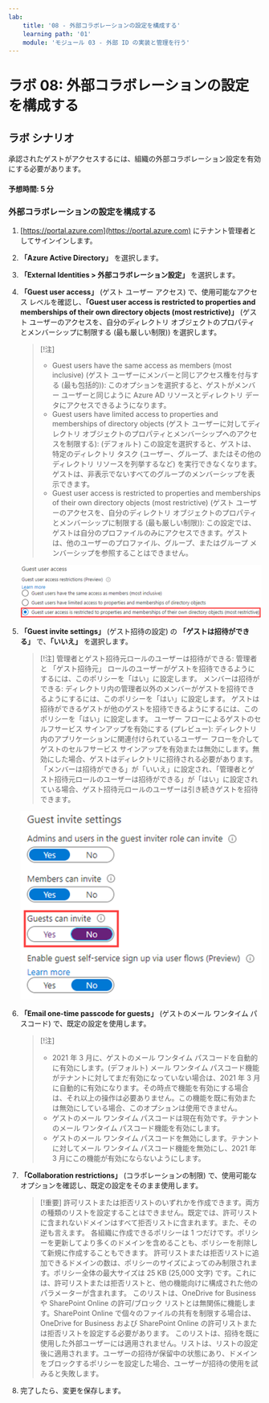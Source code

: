 ```yaml
---
lab:
    title: '08 - 外部コラボレーションの設定を構成する'
    learning path: '01'
    module: 'モジュール 03 - 外部 ID の実装と管理を行う'
---
```


# ラボ 08: 外部コラボレーションの設定を構成する

## ラボ シナリオ

承認されたゲストがアクセスするには、組織の外部コラボレーション設定を有効にする必要があります。

#### 予想時間: 5 分

### 外部コラボレーションの設定を構成する

1. [https://portal.azure.com](https://portal.azure.com) にテナント管理者としてサインインします。

1. **「Azure Active Directory」** を選択します。

1. **「External Identities > 外部コラボレーション設定」** を選択します。

1. **「Guest user access」** (ゲスト ユーザー アクセス) で、使用可能なアクセス レベルを確認し、**「Guest user access is restricted to properties and memberships of their own directory objects (most restrictive)」** (ゲスト ユーザーのアクセスを、自分のディレクトリ オブジェクトのプロパティとメンバーシップに制限する (最も厳しい制限)) を選択します。

    > [!注]
    >
    >- Guest users have the same access as members (most inclusive) (ゲスト ユーザーにメンバーと同じアクセス権を付与する (最も包括的)): このオプションを選択すると、ゲストがメンバー ユーザーと同じように Azure AD リソースとディレクトリ データにアクセスできるようになります。
    >- Guest users have limited access to properties and memberships of directory objects (ゲスト ユーザーに対してディレクトリ オブジェクトのプロパティとメンバーシップへのアクセスを制限する): (デフォルト) この設定を選択すると、ゲストは、特定のディレクトリ タスク (ユーザー、グループ、またはその他のディレクトリ リソースを列挙するなど) を実行できなくなります。ゲストは、非表示でないすべてのグループのメンバーシップを表示できます。
    >- Guest user access is restricted to properties and memberships of their own directory objects (most restrictive) (ゲスト ユーザーのアクセスを、自分のディレクトリ オブジェクトのプロパティとメンバーシップに制限する (最も厳しい制限)): この設定では、ゲストは自分のプロファイルのみにアクセスできます。ゲストは、他のユーザーのプロファイル、グループ、またはグループ メンバーシップを参照することはできません。

    ![ゲスト ユーザーのアクセス制限オプションを表示している画面イメージ](./media/lp1-mod3-guest-user-access-restrictions.png)

1. **「Guest invite settings」** (ゲスト招待の設定) の **「ゲストは招待ができる」** で、**「いいえ」** を選択します。

    > [!注]
    > 管理者とゲスト招待元ロールのユーザーは招待ができる: 管理者と 「ゲスト招待元」 ロールのユーザーがゲストを招待できるようにするには、このポリシーを「はい」に設定します。
    > メンバーは招待ができる: ディレクトリ内の管理者以外のメンバーがゲストを招待できるようにするには、このポリシーを「はい」に設定します。
    > ゲストは招待ができるゲストが他のゲストを招待できるようにするには、このポリシーを「はい」に設定します。
    > ユーザー フローによるゲストのセルフサービス サインアップを有効にする (プレビュー): ディレクトリ内のアプリケーションに関連付けられているユーザー フローを介してゲストのセルフサービス サインアップを有効または無効にします。無効にした場合、ゲストはディレクトリに招待される必要があります。
    > 「メンバーは招待ができる」が「いいえ」に設定され、「管理者とゲスト招待元ロールのユーザーは招待ができる」が「はい」に設定されている場合、ゲスト招待元ロールのユーザーは引き続きゲストを招待できます。

    ![「ゲストは招待ができる」が「いいえ」に設定されて強調表示されているゲスト招待の設定を表示している画面イメージ](./media/lp1-mod3-guest-invite-settings.png)

1. **「Email one-time passcode for guests」** (ゲストのメール ワンタイム パスコード) で、既定の設定を使用します。

    >[!注]
    >
    >- 2021 年 3 月に、ゲストのメール ワンタイム パスコードを自動的に有効にします。(デフォルト) メール ワンタイム パスコード機能がテナントに対してまだ有効になっていない場合は、2021 年 3 月に自動的に有効になります。その時点で機能を有効にする場合は、それ以上の操作は必要ありません。この機能を既に有効または無効にしている場合、このオプションは使用できません。
    >- ゲストのメール ワンタイム パスコードは現在有効です。テナントのメール ワンタイム パスコード機能を有効にします。
    >- ゲストのメール ワンタイム パスコードを無効にします。テナントに対してメール ワンタイム パスコード機能を無効にし、2021 年 3 月にこの機能が有効にならないようにします。

1. **「Collaboration restrictions」** (コラボレーションの制限) で、使用可能なオプションを確認し、既定の設定をそのまま使用します。

    > [!重要]
    > 許可リストまたは拒否リストのいずれかを作成できます。両方の種類のリストを設定することはできません。既定では、許可リストに含まれないドメインはすべて拒否リストに含まれます。また、その逆も言えます。
    > 各組織に作成できるポリシーは 1 つだけです。ポリシーを更新してより多くのドメインを含めることも、ポリシーを削除して新規に作成することもできます。
    > 許可リストまたは拒否リストに追加できるドメインの数は、ポリシーのサイズによってのみ制限されます。ポリシー全体の最大サイズは 25 KB (25,000 文字) です。これには、許可リストまたは拒否リストと、他の機能向けに構成された他のパラメーターが含まれます。
    > このリストは、OneDrive for Business や SharePoint Online の許可/ブロック リストとは無関係に機能します。SharePoint Online で個々のファイルの共有を制限する場合は、OneDrive for Business および SharePoint Online の許可リストまたは拒否リストを設定する必要があります。
    > このリストは、招待を既に使用した外部ユーザーには適用されません。リストは、リストの設定後に適用されます。ユーザーの招待が保留中の状態にあり、ドメインをブロックするポリシーを設定した場合、ユーザーが招待の使用を試みると失敗します。

1. 完了したら、変更を保存します。
